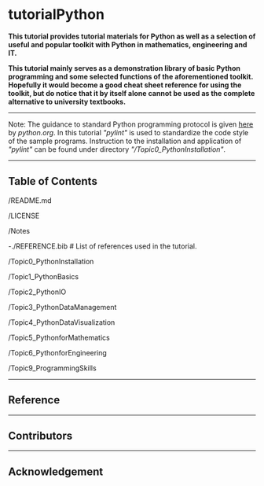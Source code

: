 # tutorialPython

__This tutorial provides tutorial materials for Python as well as a selection of useful and popular toolkit with Python in mathematics, engineering and IT.__

__This tutorial mainly serves as a demonstration library of basic Python programming and some selected functions of the aforementioned toolkit. Hopefully it would become a good cheat sheet reference for using the toolkit, but do notice that it by itself alone cannot be used as the complete alternative to university textbooks.__

---

Note: The guidance to standard Python programming protocol is given [here](https://www.python.org/dev/peps/) by _python.org_. In this tutorial _"pylint"_ is used to standardize the code style of the sample programs. Instruction to the installation and application of _"pylint"_ can be found under directory _"/Topic0_PythonInstallation"_.

---

## Table of Contents

/README.md

/LICENSE

/Notes

-./REFERENCE.bib # List of references used in the tutorial.

/Topic0_PythonInstallation

/Topic1_PythonBasics

/Topic2_PythonIO

/Topic3_PythonDataManagement

/Topic4_PythonDataVisualization

/Topic5_PythonforMathematics

/Topic6_PythonforEngineering

/Topic9_ProgrammingSkills

---

## Reference

---

## Contributors

---

## Acknowledgement
